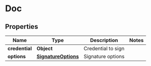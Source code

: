 

# Doc


## Properties

Name | Type | Description | Notes
------------ | ------------- | ------------- | -------------
**credential** | **Object** | Credential to sign | 
**options** | [**SignatureOptions**](SignatureOptions.md) | Signature options | 



